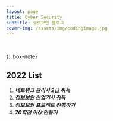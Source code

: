 ```yaml
---
layout: page
title: Cyber Security
subtitle: 정보보안 블로그
cover-img: /assets/img/codingimage.jpg
---
```


<br/>

{: .box-note}
## 2022 List
1. *__네트워크 관리사 2급 취득__*
2. *__정보보안 산업기사 취득__*
3. *__정보보안 프로젝트 진행하기__*
4. *__70학점 이상 만들기__*




